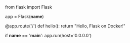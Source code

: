 from flask import Flask

app = Flask(__name__)

@app.route('/')
def hello():
    return "Hello, Flask on Docker!"

if __name__ == '__main__':
    app.run(host='0.0.0.0')








